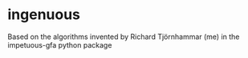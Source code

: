 # ingenuous
Based on the algorithms invented by Richard Tjörnhammar (me) in the impetuous-gfa python package
